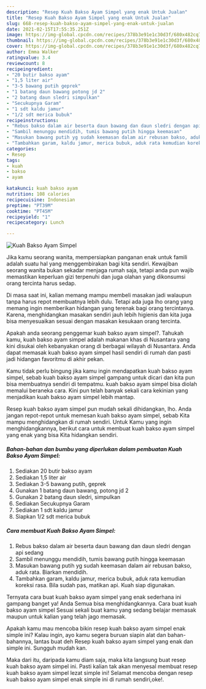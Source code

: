 ```yaml
---
description: "Resep Kuah Bakso Ayam Simpel yang enak Untuk Jualan"
title: "Resep Kuah Bakso Ayam Simpel yang enak Untuk Jualan"
slug: 668-resep-kuah-bakso-ayam-simpel-yang-enak-untuk-jualan
date: 2021-02-15T17:55:35.251Z
image: https://img-global.cpcdn.com/recipes/378b3e91e1c30d3f/680x482cq70/kuah-bakso-ayam-simpel-foto-resep-utama.jpg
thumbnail: https://img-global.cpcdn.com/recipes/378b3e91e1c30d3f/680x482cq70/kuah-bakso-ayam-simpel-foto-resep-utama.jpg
cover: https://img-global.cpcdn.com/recipes/378b3e91e1c30d3f/680x482cq70/kuah-bakso-ayam-simpel-foto-resep-utama.jpg
author: Emma Walker
ratingvalue: 3.4
reviewcount: 8
recipeingredient:
- "20 butir bakso ayam"
- "1,5 liter air"
- "3-5 bawang putih geprek"
- "1 batang daun bawang potong jd 2"
- "2 batang daun sledri simpulkan"
- "Secukupnya Garam"
- "1 sdt kaldu jamur"
- "1/2 sdt merica bubuk"
recipeinstructions:
- "Rebus bakso dalam air beserta daun bawang dan daun sledri dengan api sedang"
- "Sambil menunggu mendidih, tumis bawang putih hingga keemasan"
- "Masukan bawang putih yg sudah keemasan dalam air rebusan bakso, aduk rata. Biarkan mendidih."
- "Tambahkan garam, kaldu jamur, merica bubuk, aduk rata kemudian koreksi rasa. Bila sudah pas, matikan api. Kuah siap digunakan."
categories:
- Resep
tags:
- kuah
- bakso
- ayam

katakunci: kuah bakso ayam 
nutrition: 108 calories
recipecuisine: Indonesian
preptime: "PT39M"
cooktime: "PT45M"
recipeyield: "1"
recipecategory: Lunch

---
```



![Kuah Bakso Ayam Simpel](https://img-global.cpcdn.com/recipes/378b3e91e1c30d3f/680x482cq70/kuah-bakso-ayam-simpel-foto-resep-utama.jpg)

Jika kamu seorang wanita, mempersiapkan panganan enak untuk famili adalah suatu hal yang menggembirakan bagi kita sendiri. Kewajiban seorang  wanita bukan sekadar menjaga rumah saja, tetapi anda pun wajib memastikan keperluan gizi terpenuhi dan juga olahan yang dikonsumsi orang tercinta harus sedap.

Di masa  saat ini, kalian memang mampu membeli masakan jadi walaupun tanpa harus repot membuatnya lebih dulu. Tetapi ada juga lho orang yang memang ingin memberikan hidangan yang terenak bagi orang tercintanya. Karena, menghidangkan masakan sendiri jauh lebih higienis dan kita juga bisa menyesuaikan sesuai dengan masakan kesukaan orang tercinta. 



Apakah anda seorang penggemar kuah bakso ayam simpel?. Tahukah kamu, kuah bakso ayam simpel adalah makanan khas di Nusantara yang kini disukai oleh kebanyakan orang di berbagai wilayah di Nusantara. Anda dapat memasak kuah bakso ayam simpel hasil sendiri di rumah dan pasti jadi hidangan favoritmu di akhir pekan.

Kamu tidak perlu bingung jika kamu ingin mendapatkan kuah bakso ayam simpel, sebab kuah bakso ayam simpel gampang untuk dicari dan kita pun bisa membuatnya sendiri di tempatmu. kuah bakso ayam simpel bisa diolah memalui beraneka cara. Kini pun telah banyak sekali cara kekinian yang menjadikan kuah bakso ayam simpel lebih mantap.

Resep kuah bakso ayam simpel pun mudah sekali dihidangkan, lho. Anda jangan repot-repot untuk memesan kuah bakso ayam simpel, sebab Kita mampu menghidangkan di rumah sendiri. Untuk Kamu yang ingin menghidangkannya, berikut cara untuk membuat kuah bakso ayam simpel yang enak yang bisa Kita hidangkan sendiri.

<!--inarticleads1-->

##### Bahan-bahan dan bumbu yang diperlukan dalam pembuatan Kuah Bakso Ayam Simpel:

1. Sediakan 20 butir bakso ayam
1. Sediakan 1,5 liter air
1. Sediakan 3-5 bawang putih, geprek
1. Gunakan 1 batang daun bawang, potong jd 2
1. Gunakan 2 batang daun sledri, simpulkan
1. Sediakan Secukupnya Garam
1. Sediakan 1 sdt kaldu jamur
1. Siapkan 1/2 sdt merica bubuk




<!--inarticleads2-->

##### Cara membuat Kuah Bakso Ayam Simpel:

1. Rebus bakso dalam air beserta daun bawang dan daun sledri dengan api sedang
1. Sambil menunggu mendidih, tumis bawang putih hingga keemasan
1. Masukan bawang putih yg sudah keemasan dalam air rebusan bakso, aduk rata. Biarkan mendidih.
1. Tambahkan garam, kaldu jamur, merica bubuk, aduk rata kemudian koreksi rasa. Bila sudah pas, matikan api. Kuah siap digunakan.




Ternyata cara buat kuah bakso ayam simpel yang enak sederhana ini gampang banget ya! Anda Semua bisa menghidangkannya. Cara buat kuah bakso ayam simpel Sesuai sekali buat kamu yang sedang belajar memasak maupun untuk kalian yang telah jago memasak.

Apakah kamu mau mencoba bikin resep kuah bakso ayam simpel enak simple ini? Kalau ingin, ayo kamu segera buruan siapin alat dan bahan-bahannya, lantas buat deh Resep kuah bakso ayam simpel yang enak dan simple ini. Sungguh mudah kan. 

Maka dari itu, daripada kamu diam saja, maka kita langsung buat resep kuah bakso ayam simpel ini. Pasti kalian tak akan menyesal membuat resep kuah bakso ayam simpel lezat simple ini! Selamat mencoba dengan resep kuah bakso ayam simpel enak simple ini di rumah sendiri,oke!.

